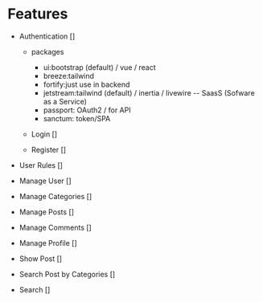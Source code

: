 # Features

- Authentication []
    - packages
        - ui:bootstrap (default) / vue / react
        - breeze:tailwind
        - fortify:just use in backend
        - jetstream:tailwind (default) / inertia / livewire  -- SaasS (Sofware as a Service)
        - passport: OAuth2 / for API
        - sanctum: token/SPA
    
    - Login []
    - Register []
 - User Rules []
 - Manage User []
 - Manage Categories []
 - Manage Posts []
 - Manage Comments []
 - Manage Profile []

- Show Post []
- Search Post by Categories []
- Search []

